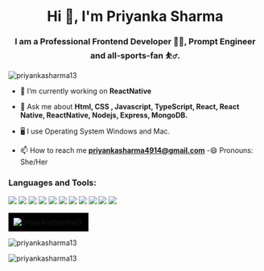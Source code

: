 <h1 align="center">Hi 👋, I'm Priyanka Sharma</h1>
<h3 align="center">I am a Professional Frontend Developer 🧑‍💻, Prompt Engineer and all-sports-fan ⛹️‍♂️.</h3>

<p align="left"> <img src="https://komarev.com/ghpvc/?username=priyankasharma13&label=Profile%20views&color=0e75b6&style=flat" alt="priyankasharma13" /> </p>

- 🔭 I’m currently working on **ReactNative**

- 💬 Ask me about **Html, CSS , Javascript, TypeScript, React, React Native, ReactNative, Nodejs, Express, MongoDB.**
- 🖥️ I use Operating System Windows and Mac.
- 📫 How to reach me **priyankasharma4914@gmail.com**
-😄 Pronouns: She/Her

<h3 align="left">Languages and Tools:</h3>

<p align="left"> 
  <a href="#"><img src="https://img.shields.io/badge/HTML5-red?style=for-the-badge&logo=html5&labelColor=black&color=E34F26"/></a>
  <a href="#"><img src="https://img.shields.io/badge/CSS3-white?style=for-the-badge&logo=css3&logoColor=1572B6&labelColor=black&color=1572B6" /></a>
  <a href="#"><img src="https://img.shields.io/badge/JavaScript-yellow?style=for-the-badge&logo=javascript&labelColor=black&color=E34F26"/></a>
  <a href="#"><img src="https://img.shields.io/badge/TypeScript-cyan?style=for-the-badge&logo=typescript&labelColor=black&color=007ACC"/></a>
  <a href="#"><img src="https://img.shields.io/badge/React-blue?style=for-the-badge&logo=react&labelColor=black&color=61DAFB"/></a>
  <a href="#"><img src="https://img.shields.io/badge/Node.JS-green?style=for-the-badge&logo=node.js&logoColor=white&labelColor=black&color=68A063"/></a>
  <a href="#"><img src="https://img.shields.io/badge/Tailwind%20CSS-black?style=for-the-badge&logo=tailwindcss&labelColor=black&color=38B2AC"/></a>
  <a href="#"><img src="https://img.shields.io/badge/React%20Native-blue?style=for-the-badge&logo=react&labelColor=black&color=61DAFB"/></a>
  <a href="#"><img src="https://img.shields.io/badge/Git-red?style=for-the-badge&logo=git&labelColor=black&color=F05032"/></a>
  <a href="#"><img src="https://img.shields.io/badge/GitHub-black?style=for-the-badge&logo=github&labelColor=black&color=181717"/></a>
  <a href="#"><img src="https://img.shields.io/badge/VSCode-cyan?style=for-the-badge&logo=visual%20studio%20code&labelColor=black&color=007ACC"/></a>
</p>


<p>
  <div style="background-color: black; padding: 10px; display: inline-block;">
    <img align="left" src="https://github-readme-stats.vercel.app/api?username=priyankasharma13&show_icons=true&theme=radical" alt="priyankasharma13" />
  </div>
</p>

<p>
<img align="center" src="https://github-readme-stats.vercel.app/api?username=priyankasharma13&show_icons=true&theme=radical" alt="priyankasharma13" />
</p>


<p><img align="center" src="https://github-readme-streak-stats.herokuapp.com/?username=priyankasharma13&theme=dark" alt="priyankasharma13" /></p>

